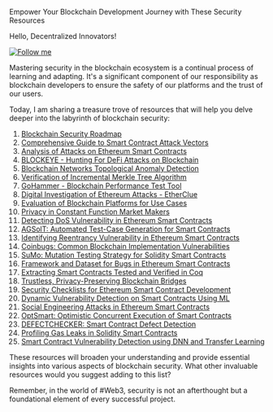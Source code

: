 Empower Your Blockchain Development Journey with These Security Resources

Hello, Decentralized Innovators!

[![Follow me](https://img.shields.io/badge/linkedin-follow%20me-blue)](https://www.linkedin.com/in/behrouz-torabi-409500173/)

Mastering security in the blockchain ecosystem is a continual process of learning and adapting. It's a significant component of our responsibility as blockchain developers to ensure the safety of our platforms and the trust of our users.

Today, I am sharing a treasure trove of resources that will help you delve deeper into the labyrinth of blockchain security:

1. [Blockchain Security Roadmap](https://lnkd.in/gPw7Nf4J)
2. [Comprehensive Guide to Smart Contract Attack Vectors](https://lnkd.in/gSV_bj9R)
3. [Analysis of Attacks on Ethereum Smart Contracts](https://lnkd.in/gnzDrXaH)
4. [BLOCKEYE - Hunting For DeFi Attacks on Blockchain](https://lnkd.in/gvxmW8Hu)
5. [Blockchain Networks Topological Anomaly Detection](https://lnkd.in/gPG6vrAM)
6. [Verification of Incremental Merkle Tree Algorithm](https://lnkd.in/gfk3YrEd)
7. [GoHammer - Blockchain Performance Test Tool](https://lnkd.in/gHhjWdHj)
8. [Digital Investigation of Ethereum Attacks - EtherClue](https://lnkd.in/gvuaaKaT)
9. [Evaluation of Blockchain Platforms for Use Cases](https://lnkd.in/g7G9Rpxj)
10. [Privacy in Constant Function Market Makers](https://lnkd.in/guEEV7Gm)
11. [Detecting DoS Vulnerability in Ethereum Smart Contracts](https://lnkd.in/gT3C-9fq)
12. [AGSolT: Automated Test-Case Generation for Smart Contracts](https://lnkd.in/gYDvEndF)
13. [Identifying Reentrancy Vulnerability in Ethereum Smart Contracts](https://lnkd.in/g6EVMjpg)
14. [Coinbugs: Common Blockchain Implementation Vulnerabilities](https://lnkd.in/gqTS47JW)
15. [SuMo: Mutation Testing Strategy for Solidity Smart Contracts](https://lnkd.in/gm_ut_ev)
16. [Framework and Dataset for Bugs in Ethereum Smart Contracts](https://lnkd.in/gGNzC8iz)
17. [Extracting Smart Contracts Tested and Verified in Coq](https://lnkd.in/gYv2VgFJ)
18. [Trustless, Privacy-Preserving Blockchain Bridges](https://lnkd.in/gxzndTd2)
19. [Security Checklists for Ethereum Smart Contract Development](https://lnkd.in/grF8DuMU)
20. [Dynamic Vulnerability Detection on Smart Contracts Using ML](https://lnkd.in/gpbsEGve)
21. [Social Engineering Attacks in Ethereum Smart Contracts](https://lnkd.in/g38PzXy3)
22. [OptSmart: Optimistic Concurrent Execution of Smart Contracts](https://lnkd.in/gFJhgamn)
23. [DEFECTCHECKER: Smart Contract Defect Detection](https://lnkd.in/gKNNN34h)
24. [Profiling Gas Leaks in Solidity Smart Contracts](https://lnkd.in/g2dMHYac)
25. [Smart Contract Vulnerability Detection using DNN and Transfer Learning](https://lnkd.in/gV8Thsxe)

These resources will broaden your understanding and provide essential insights into various aspects of blockchain security. What other invaluable resources would you suggest adding to this list? 

Remember, in the world of #Web3, security is not an afterthought but a foundational element of every successful project.
